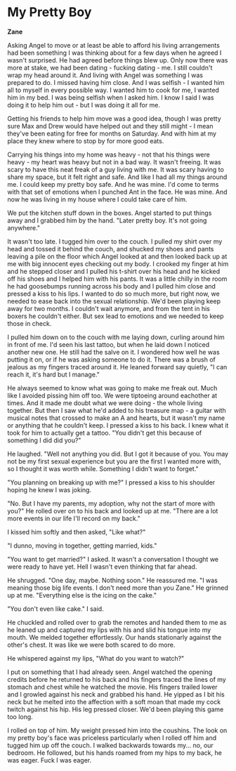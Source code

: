 # My Pretty Boy

**Zane**

Asking Angel to move or at least be able to afford his living arrangements had been something I was thinking about for a few days when he agreed I wasn't surprised.  He had agreed before things blew up.  Only now there was more at stake, we had been dating - fucking dating - me.  I still couldn't wrap my head around it.  And living with Angel was something I was prepared to do.  I missed having him close.  And I was selfish - I wanted him all to myself in every possible way.  I wanted him to cook for me, I wanted him in my bed.  I was being selfish when I asked him.  I know I said I was doing it to help him out - but I was doing it all for me.

Getting his friends to help him move was a good idea, though I was pretty sure Max and Drew would have helped out and they still might - I mean they've been eating for free for months on Saturday.  And with him at my place they knew where to stop by for more good eats.

Carrying his things into my home was heavy - not that his things were heavy - my heart was heavy but not in a bad way.  It wasn't freeing.  It was scary to have this neat freak of a guy living with me.  It was scary having to share my space, but it felt right and safe.  And like I had all my things around me.  I could keep my pretty boy safe.  And he was mine.  I'd come to terms with that set of emotions when I punched Ant in the face.  He was mine.  And now he was living in my house where I could take care of him.

We put the kitchen stuff down in the boxes.  Angel started to put things away and I grabbed him by the hand.  "Later pretty boy.  It's not going anywhere."

It wasn't too late.  I tugged him over to the couch.  I pulled my shirt over my head and tossed it behind the couch, and shucked my shoes and pants leaving a pile on the floor which Angel looked at and then looked back up at me with big innocent eyes checking out my body.  I crooked my finger at him and he stepped closer and I pulled his t-shirt over his head and he kicked off his shoes and I helped him with his pants.  It was a little chilly in the room he had goosebumps running across his body and I pulled him close and pressed a kiss to his lips.  I wanted to do so much more, but right now, we needed to ease back into the sexual relationship.  We'd been playing keep away for two months.  I couldn't wait anymore, and from the tent in his boxers he couldn't either.  But sex lead to emotions and we needed to keep those in check.

I pulled him down on to the couch with me laying down, curling around him in front of me.  I'd seen his last tattoo, but when he laid down I noticed another new one.  He still had the salve on it.  I wondered how well he was putting it on, or if he was asking someone to do it.  There was a brush of jealous as my fingers traced around it.  He leaned forward say quietly, "I can reach it, it's hard but I manage."

He always seemed to know what was going to make me freak out.  Much like I avoided pissing him off too.  We were tiptoeing around eachother at times.  And it made me doubt what we were doing - the whole living together.  But then I saw what he'd added to his treasure map - a guitar with musical notes that crossed to make an A and hearts, but it wasn't my name or anything that he couldn't keep.  I pressed a kiss to his back.  I knew what it took for him to actually get a tattoo.  "You didn't get this because of something I did did you?"

He laughed.  "Well not anything you did.  But I got it because of you.  You may not be my first sexual experience but you are the first I wanted more with, so I thought it was worth while. Something I didn't want to forget."

"You planning on breaking up with me?"  I pressed a kiss to his shoulder hoping he knew I was joking.

"No.  But I have my parents, my adoption, why not the start of more with you?"  He rolled over on to his back and looked up at me.  "There are a lot more events in our life I'll record on my back."

I kissed him softly and then asked, "Like what?"

"I dunno, moving in together, getting married, kids."

"You want to get married?"  I asked.  It wasn't a conversation I thought we were ready to have yet.  Hell I wasn't even thinking that far ahead.

He shrugged. "One day, maybe.  Nothing soon."  He reassured me.  "I was meaning those big life events.  I don't need more than you Zane."  He grinned up at me.  "Everything else is the icing on the cake."

"You don't even like cake."  I said.

He chuckled and rolled over to grab the remotes and handed them to me as he leaned up and captured my lips with his and slid his tongue into my mouth.  We melded together effortlessly.  Our hands stationarly against the other's chest.  It was like we were both scared to do more.

He whispered against my lips, "What do you want to watch?"

I put on something that I had already seen.  Angel watched the opening credits before he returned to his back and his fingers traced the lines of my stomach and chest while he watched the movie.  His fingers trailed lower and I growled against his neck and grabbed his hand.  He yipped as I bit his neck but he melted into the affection with a soft moan that made my cock twitch against his hip.  His leg pressed closer.  We'd been playing this game too long.

I rolled on top of him.  My weight pressed him into the coushins.  The look on my pretty boy's face was priceless particularly when I rolled off him and tugged him up off the couch.  I walked backwards towards my... no, our bedroom. He followed, but his hands roamed from my hips to my back, he was eager.  Fuck I was eager.

